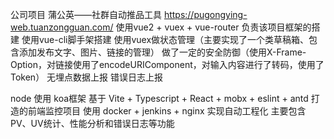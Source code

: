 公司项目
蒲公英——社群自动推品工具
https://pugongying-web.tuanzongguan.com/
使用vue2 + vuex + vue-router
负责该项目框架的搭建
使用vue-cli脚手架搭建
使用vuex做状态管理（主要实现了一个类草稿箱、包含添加发布文字、图片、链接的管理）
做了一定的安全防御（使用X-Frame-Option，对链接使用了encodeURIComponent，对输入内容进行了转码，使用了Token）
无埋点数据上报
错误日志上报

node 使用 koa框架
基于 Vite + Typescript + React + mobx + eslint + antd 打造的前端监控项目
使用 docker + jenkins + nginx 实现自动工程化
主要包含PV、UV统计、性能分析和错误日志等功能